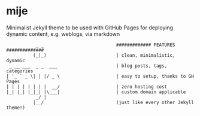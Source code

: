 # mije
Minimalist Jekyll theme to be used with GitHub Pages for deploying dynamic content, e.g. weblogs, via markdown

```
           _ _                           ############# FEATURES ##############
          (_|_)                          | clean, minimalistic, dynamic
 _ __ ___  _ _  ___                      | blog posts, tags, categories
| '_ ` _ \| | |/ _ \                     | easy to setup, thanks to GH Pages
| | | | | | | |  __/                     | zero hosting cost
|_| |_| |_|_| |\___|                     | custom domain applicable
           _/ |                          
          |__/                           (just like every other Jekyll theme!)
```
